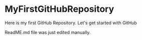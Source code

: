# MyFirstGitHubRepository
Here is my first GitHub Repository. Let's get started with GitHub

ReadME.md file was just edited manually.
